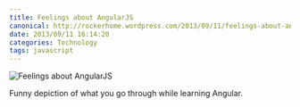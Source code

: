 ```yaml
---
title: Feelings about AngularJS
canonical: http://rockerhome.wordpress.com/2013/09/11/feelings-about-angularjs/
date: 2013/09/11 16:14:20
categories: Technology
tags: javascript
---
```

![Feelings about AngularJS](http://rockerhome.files.wordpress.com/2013/09/feelings_about_angularjs_over_time.png)

Funny depiction of what you go through while learning Angular.
